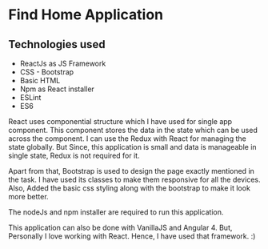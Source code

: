 # Find Home Application

## Technologies used

- ReactJs as JS Framework
- CSS - Bootstrap
- Basic HTML
- Npm as React installer
- ESLint
- ES6

React uses componential structure which I have used for single app component. This component stores the data in the state which can be used across the component.
I can use the Redux with React for managing the state globally. But Since, this application is small and data is manageable in single state, Redux is not required for it.

Apart from that, Bootstrap is used to design the page exactly mentioned in the task. I have used its classes to make them responsive for all the devices. 
Also, Added the basic css styling along with the bootstrap to make it look more better.

The nodeJs and npm installer are required to run this application.

This application can also be done with VanillaJS and Angular 4. But, Personally I love working with React. Hence, I have used that framework. :) 

